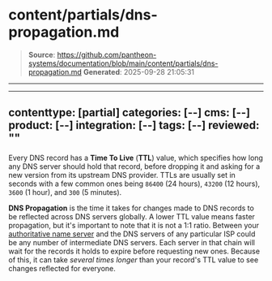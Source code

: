 # content/partials/dns-propagation.md

> **Source**: https://github.com/pantheon-systems/documentation/blob/main/content/partials/dns-propagation.md
> **Generated**: 2025-09-28 21:05:31

---

---
contenttype: [partial]
categories: [--]
cms: [--]
product: [--]
integration: [--]
tags: [--]
reviewed: ""
---

Every DNS record has a **Time To Live** (**TTL**) value, which specifies how long any DNS server should hold that record, before dropping it and asking for a new version from its upstream DNS provider. TTLs are usually set in seconds with a few common ones being `86400` (24 hours),  `43200` (12 hours), `3600` (1 hour), and `300` (5 minutes).

**DNS Propagation** is the time it takes for changes made to DNS records to be reflected across DNS servers globally. A lower TTL value means faster propagation, but it's important to note that it is not a 1:1 ratio. Between your [authoritative name server](#where-are-my-dns-records-hosted) and the DNS servers of any particular ISP could be any number of intermediate DNS servers. Each server in that chain will wait for the records it holds to expire before requesting new ones. Because of this, it can take *several times longer* than your record's TTL value to see changes reflected for everyone.
